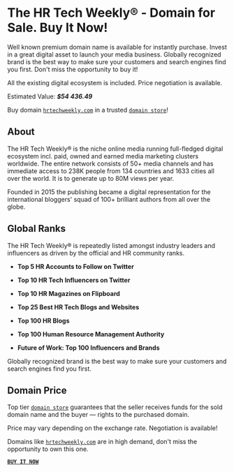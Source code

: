 # The HR Tech Weekly® - Domain for Sale. Buy It Now!

Well known premium domain name is available for instantly purchase. Invest in a great digital asset to launch your media business. Globally recognized brand is the best way to make sure your customers and search engines find you first. Don't miss the opportunity to buy it!

All the existing digital ecosystem is included. Price negotiation is available.

Estimated Value: ***$54 436.49***

Buy domain [`hrtechweekly.com`](https://hrtechweekly.com/) in a trusted [`domain store`](https://www.nic.ru/en/shop/lot/hrtechweekly.com/)!

## About

The HR Tech Weekly® is the niche online media running full-fledged digital ecosystem incl. paid, owned and earned media marketing clusters worldwide. The entire network consists of 50+ media channels and has immediate access to 238K people from 134 countries and 1633 cities all over the world. It is to generate up to 80M views per year.

Founded in 2015 the publishing became a digital representation for the international bloggers' squad of 100+ brilliant authors from all over the globe.

## Global Ranks

The HR Tech Weekly® is repeatedly listed amongst industry leaders and influencers as driven by the official and HR community ranks.

  - **Top 5 HR Accounts to Follow on Twitter**

  - **Top 10 HR Tech Influencers on Twitter**

  - **Top 10 HR Magazines on Flipboard**

  - **Top 25 Best HR Tech Blogs and Websites**

  - **Top 100 HR Blogs**

  - **Top 100 Human Resource Management Authority**

  - **Future of Work: Top 100 Influencers and Brands**
  
Globally recognized brand is the best way to make sure your customers and search engines find you first.
  
## Domain Price
  
Top tier [`domain store`](https://www.nic.ru/en/shop/lot/hrtechweekly.com/) guarantees that the seller receives funds for the sold domain name and the buyer — rights to the purchased domain.
  
Price may vary depending on the exchange rate. Negotiation is available!
  
Domains like [`hrtechweekly.com`](https://hrtechweekly.com/) are in high demand, don't miss the opportunity to own this one.
  
**[`BUY IT NOW`](https://www.nic.ru/en/shop/lot/hrtechweekly.com/)**
  
